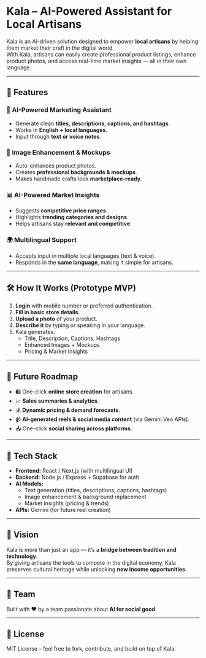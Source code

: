 # Kala – AI-Powered Assistant for Local Artisans  

Kala is an AI-driven solution designed to empower **local artisans** by helping them market their craft in the digital world.  
With Kala, artisans can easily create professional product listings, enhance product photos, and access real-time market insights — all in their own language.  

---

## 🚀 Features  

### 📝 AI-Powered Marketing Assistant  
- Generate clean **titles, descriptions, captions, and hashtags**.  
- Works in **English + local languages**.  
- Input through **text or voice notes**.  

### 🎨 Image Enhancement & Mockups  
- Auto-enhances product photos.  
- Creates **professional backgrounds & mockups**.  
- Makes handmade crafts look **marketplace-ready**.  

### 📊 AI-Powered Market Insights  
- Suggests **competitive price ranges**.  
- Highlights **trending categories and designs**.  
- Helps artisans stay **relevant and competitive**.  

### 🌍 Multilingual Support  
- Accepts input in multiple local languages (text & voice).  
- Responds in the **same language**, making it simple for artisans.  

---

## 🛠️ How It Works (Prototype MVP)  

1. **Login** with mobile number or preferred authentication.  
2. **Fill in basic store details**.  
3. **Upload a photo** of your product.  
4. **Describe it** by typing or speaking in your language.  
5. Kala generates:  
   - Title, Description, Captions, Hashtags  
   - Enhanced Images + Mockups  
   - Pricing & Market Insights  

---

## 🔮 Future Roadmap  

- 🛍️ One-click **online store creation** for artisans.  
- 📈 **Sales summaries & analytics**.  
- 💰 **Dynamic pricing & demand forecasts**.  
- 📹 **AI-generated reels & social media content** (via Gemini Veo APIs).  
- 📤 One-click **social sharing across platforms**.  

---

## 📱 Tech Stack  

- **Frontend:** React / Next.js (with multilingual UI)  
- **Backend:** Node.js / Express + Supabase for auth  
- **AI Models:**  
  - Text generation (titles, descriptions, captions, hashtags)  
  - Image enhancement & background replacement  
  - Market insights (pricing & trends)  
- **APIs:** Gemini (for future reel creation)  

---

## 🎯 Vision  

Kala is more than just an app — it’s a **bridge between tradition and technology**.  
By giving artisans the tools to compete in the digital economy, Kala preserves cultural heritage while unlocking **new income opportunities**.  

---

## 👥 Team  

Built with ❤️ by a team passionate about **AI for social good**.  

---

## 📜 License  

MIT License – feel free to fork, contribute, and build on top of Kala.  

